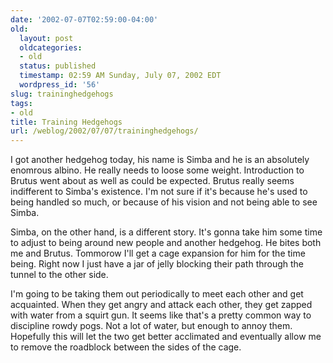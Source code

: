 ```yaml
---
date: '2002-07-07T02:59:00-04:00'
old:
  layout: post
  oldcategories:
  - old
  status: published
  timestamp: 02:59 AM Sunday, July 07, 2002 EDT
  wordpress_id: '56'
slug: traininghedgehogs
tags:
- old
title: Training Hedgehogs
url: /weblog/2002/07/07/traininghedgehogs/
---
```


I got another hedgehog today, his name is Simba and he is an absolutely
enomrous albino.  He really needs to loose some weight.  Introduction to Brutus
went about as well as could be expected.  Brutus really seems indifferent to
Simba's existence.  I'm not sure if it's because he's used to being handled so
much, or because of his vision and not being able to see Simba.

Simba, on the other hand, is a different story.  It's gonna take him some time
to adjust to being around new people and another hedgehog.  He bites both me
and Brutus.  Tommorow I'll get a cage expansion for him for the time being.
Right now I just have a jar of jelly blocking their path through the tunnel to
the other side.

I'm going to be taking them out periodically to meet each other and get
acquainted.  When they get angry and attack each other, they get zapped with
water from a squirt gun.  It seems like that's a pretty common way to
discipline rowdy pogs.  Not a lot of water, but enough to annoy them.
Hopefully this will let the two get better acclimated and eventually allow me
to remove the roadblock between the sides of the cage.
